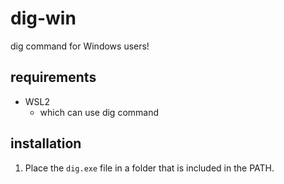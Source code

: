# dig-win
dig command for Windows users!

## requirements
- WSL2
  - which can use dig command

## installation
1. Place the `dig.exe` file in a folder that is included in the PATH.

